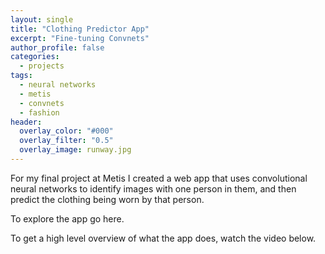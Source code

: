 ```yaml
---
layout: single
title: "Clothing Predictor App"
excerpt: "Fine-tuning Convnets"
author_profile: false
categories:
  - projects
tags:
  - neural networks
  - metis
  - convnets
  - fashion
header:
  overlay_color: "#000"
  overlay_filter: "0.5"
  overlay_image: runway.jpg
---
```


For my final project at Metis I created a web app that uses convolutional neural networks to identify images with one person in them, and then predict the clothing being worn by that person.  
  
To explore the app go here.  
  
To get a high level overview of what the app does, watch the video below.
